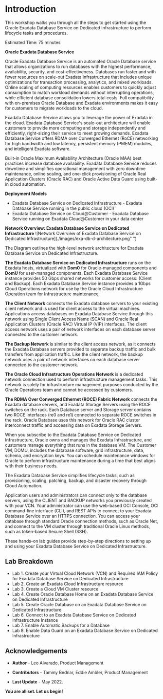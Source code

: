 # Introduction

This workshop walks you through all the steps to get started using the Oracle Exadata Database Service on Dedicated Infrastructure to perform lifecycle tasks and procedures.

Estimated Time: 75 minutes

**Oracle Exadata Database Service**

Oracle Exadata Database Service is an automated Oracle Database service that allows organizations to run databases with the highest performance, availability, security, and cost-effectiveness. Databases run faster and with fewer resources on scale-out Exadata infrastructure that includes unique optimizations for transaction processing, analytics, and mixed workloads. Online scaling of computing resources enables customers to quickly adjust consumption to match workload demands without interrupting operations, while efficient database consolidation lowers total costs. Full compatibility with on-premises Oracle Database and Exadata environments makes it easy for customers to migrate workloads to the cloud.

Exadata Database Service allows you to leverage the power of Exadata in the cloud. Exadata Database Service's scale-out architecture will enable customers to provide more computing and storage independently and efficiently, right-sizing their service to meet growing demands. Exadata Database Service offers RDMA over Converged Ethernet (RoCE) networking for high bandwidth and low latency, persistent memory (PMEM) modules, and intelligent Exadata software.

Built-in Oracle Maximum Availability Architecture (Oracle MAA) best practices increase database availability. Exadata Database Service reduces downtime and simplifies operational management with zero downtime maintenance, online scaling, and one-click provisioning of Oracle Real Application Clusters (Oracle RAC) and Oracle Active Data Guard using built-in cloud automation.

**Deployment Models**

* Exadata Database Service on Dedicated Infrastructure - Exadata Database Service running in the public cloud (OCI)
* Exadata Database Service on Cloud@Customer - Exadata Database Service running on Exadata Cloud@Customer in your data center


**Network Overview: Exadata Database Service on Dedicated Infrastructure**
![Network Overview of Exadata Database Service on Dedicated Infrastructure](./images/exa-db-d-architecture.png" ")


The Diagram outlines the high-level network architecture for Exadata Database Service on Dedicated Infrastructure.

**The Exadata Database Service on Dedicated Infrastructure** runs on the Exadata hosts, virtualized with **Dom0** for Oracle-managed components and **DomU** for user-managed components.
Each Exadata Database Service instance provides 50 Gbps shared networks for customer access: (Client and Backup).
Each Exadata Database Service instance provides a 1Gbps Cloud Operations network for use by the Oracle Cloud Infrastructure Operation team for Infrastructure maintenance.

**The Client Network** connects the Exadata database servers to your existing client network and is used for client access to the virtual machines.
Applications access databases on Exadata Database Service through this network using Single Client Access Name (SCAN) and Oracle Real Application Clusters (Oracle RAC) Virtual IP (VIP) interfaces.
The client access network uses a pair of network interfaces on each database server connected to the customer network.

**The Backup Network** is similar to the client access network, as it connects the Exadata Database servers provided to separate backup traffic and bulk transfers from application traffic.
Like the client network, the backup network uses a pair of network interfaces on each database server connected to the customer network.

**The Oracle Cloud Infrastructure Operations Network** is a dedicated network connection used to perform infrastructure management tasks.
This network is solely for infrastructure management purposes conducted by the Oracle Operations team and cannot be accessed by customers.

**The RDMA Over Converged Ethernet (ROCE) Fabric Network** connects the Exadata database servers, and Exadata Storage Servers using the ROCE switches on the rack. Each Database server and Storage server contains two ROCE interfaces (re0 and re1) connected to separate ROCE switches in the rack. Oracle Database uses this network for Oracle RAC cluster interconnect traffic and accessing data on Exadata Storage Servers.

When you subscribe to the Exadata Database Service on Dedicated Infrastructure, Oracle owns and manages the Exadata Infrastructure, and customers manage everything that runs in the database VM. The Customer VM, DOMU, includes the database software, grid infrastructure, data, schema, and encryption keys. You can schedule maintenance windows for Oracle to perform infrastructure maintenance during a time that best aligns with their business needs.

The Exadata Database Service simplifies lifecycle tasks, such as provisioning, scaling, patching, backup, and disaster recovery through Cloud Automation.

Application users and administrators can connect only to the database servers, using the CLIENT and BACKUP networks you previously created with your VCN.   Your administrator can use the web-based OCI Console, OCI command-line interface (CLI), and REST APIs to connect to your Exadata Database Service over an HTTPS connection.  You can access your database through standard Oracle connection methods, such as Oracle Net, and connect to the VM cluster through traditional Oracle Linux methods, such as token-based Secure Shell (SSH).

These hands-on lab guides provide step-by-step directions to setting up and using your Exadata Database Service on Dedicated Infrastructure.


## Lab Breakdown


* Lab 1. Create your Virtual Cloud Network (VCN) and Required IAM Policy for Exadata Database Service on Dedicated Infrastructure
* Lab 2. Create an Exadata Cloud Infrastructure resource
* Lab 3. Create a Cloud VM Cluster resource
* Lab 4. Create Oracle Database Home on an Exadata Database Service on Dedicated Infrastructure       
* Lab 5. Create Oracle Database on an Exadata Database Service on Dedicated Infrastructure
* Lab 6. Connect to an Exadata Database Service on Dedicated Infrastructure Instance
* Lab 7. Enable Automatic Backups for a Database
* Lab 8. Enable Data Guard on an Exadata Database Service on Dedicated Infrastructure





## Acknowledgements

* **Author** - Leo Alvarado, Product Management

* **Contributors** - Tammy Bednar, Eddie Ambler, Product Management

* **Last Update** - May 2022.

**You are all set. Let us begin!**
